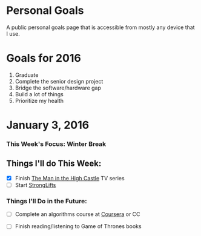 Personal Goals
==============

A public personal goals page that is accessible from mostly any device that I use.

# Goals for 2016
1. Graduate
2. Complete the senior design project
3. Bridge the software/hardware gap
4. Build a lot of things
5. Prioritize my health

# January 3, 2016

### This Week's Focus: Winter Break

## Things I'll do This Week:

- [x] Finish [The Man in the High Castle](http://www.imdb.com/title/tt1740299/) TV series
- [ ] Start [StrongLifts](http://stronglifts.com/)

### Things I'll Do in the Future:
- [ ] Complete an algorithms course at [Coursera](https://www.coursera.org/) or CC
- [ ] Finish reading/listening to Game of Thrones books

